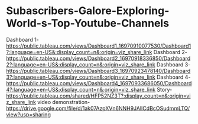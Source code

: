 # Subascribers-Galore-Exploring-World-s-Top-Youtube-Channels

Dashboard 1- https://public.tableau.com/views/Dashboard1_16970910077530/Dashboard1?:language=en-US&:display_count=n&:origin=viz_share_link
Dashboard 2- https://public.tableau.com/views/Dashboard2_16970918336850/Dashboard2?:language=en-US&:display_count=n&:origin=viz_share_link
Dashboard 3- https://public.tableau.com/views/Dashboard3_16970923478140/Dashboard3?:language=en-US&:display_count=n&:origin=viz_share_link
Dashboard 4- https://public.tableau.com/views/Dashboard4_16970933686050/Dashboard4?:language=en-US&:display_count=n&:origin=viz_share_link
Story- https://public.tableau.com/shared/HFP52NZ3T?:display_count=n&:origin=viz_share_link
video demonstration- https://drive.google.com/file/d/1ak07AzpXVn6NNH9JAlICdBcOSudmmLTQ/view?usp=sharing
